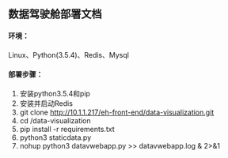 ## 数据驾驶舱部署文档
#### 环境：
Linux、Python(3.5.4)、Redis、Mysql

#### 部署步骤：
1. 安装python3.5.4和pip
2. 安装并启动Redis
3. git clone http://10.1.1.217/eh-front-end/data-visualization.git
4. cd /data-visualization
5. pip install -r requirements.txt
6. python3 staticdata.py
7. nohup python3 datavwebapp.py >> datavwebapp.log & 2>&1

